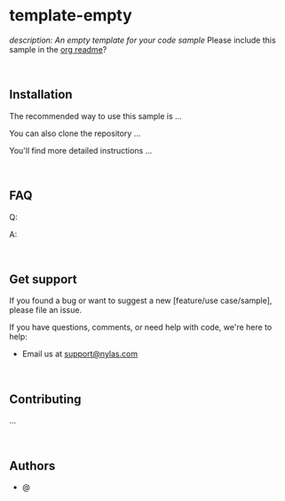 # template-empty
_description: An empty template for your code sample_
Please include this sample in the [org readme](https://github.com/nylas-samples/.github/blob/main/profile/README.md)?

<br />

## Installation

The recommended way to use this sample is ...

You can also clone the repository ...

You'll find more detailed instructions ...


<br />


## FAQ

Q: 

A: 


<br />

## Get support

If you found a bug or want to suggest a new [feature/use case/sample], please file an issue.

If you have questions, comments, or need help with code, we're here to help:
- Email us at support@nylas.com

<br />

## Contributing

...

<br />

## Authors
- @
